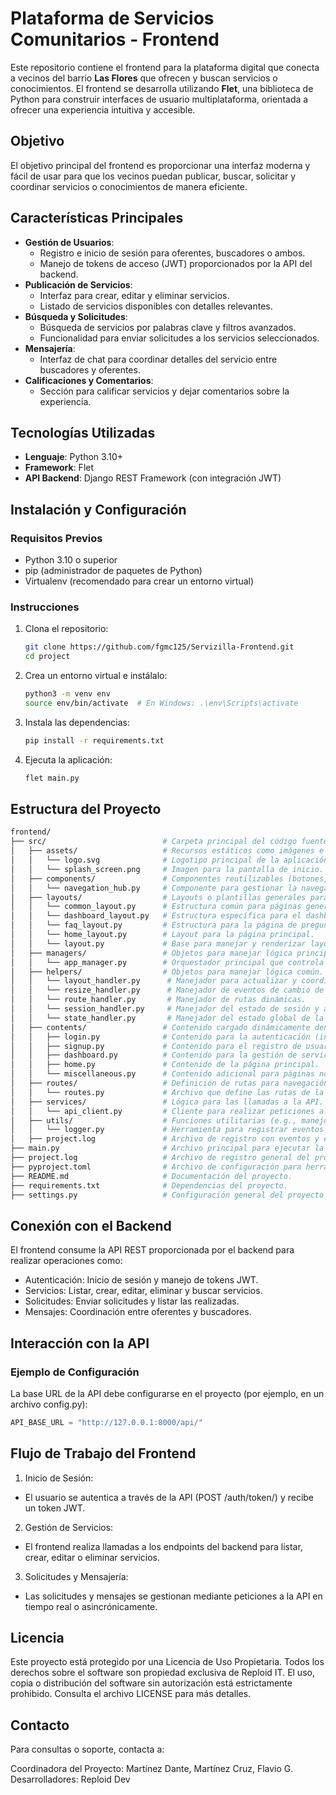# Plataforma de Servicios Comunitarios - Frontend

Este repositorio contiene el frontend para la plataforma digital que conecta a vecinos del barrio **Las Flores** que ofrecen y buscan servicios o conocimientos. El frontend se desarrolla utilizando **Flet**, una biblioteca de Python para construir interfaces de usuario multiplataforma, orientada a ofrecer una experiencia intuitiva y accesible.

## **Objetivo**
El objetivo principal del frontend es proporcionar una interfaz moderna y fácil de usar para que los vecinos puedan publicar, buscar, solicitar y coordinar servicios o conocimientos de manera eficiente.

## **Características Principales**
- **Gestión de Usuarios**:
  - Registro e inicio de sesión para oferentes, buscadores o ambos.
  - Manejo de tokens de acceso (JWT) proporcionados por la API del backend.
- **Publicación de Servicios**:
  - Interfaz para crear, editar y eliminar servicios.
  - Listado de servicios disponibles con detalles relevantes.
- **Búsqueda y Solicitudes**:
  - Búsqueda de servicios por palabras clave y filtros avanzados.
  - Funcionalidad para enviar solicitudes a los servicios seleccionados.
- **Mensajería**:
  - Interfaz de chat para coordinar detalles del servicio entre buscadores y oferentes.
- **Calificaciones y Comentarios**:
  - Sección para calificar servicios y dejar comentarios sobre la experiencia.

## **Tecnologías Utilizadas**
- **Lenguaje**: Python 3.10+
- **Framework**: Flet
- **API Backend**: Django REST Framework (con integración JWT)

## **Instalación y Configuración**
### **Requisitos Previos**
- Python 3.10 o superior
- pip (administrador de paquetes de Python)
- Virtualenv (recomendado para crear un entorno virtual)

### **Instrucciones**
1. Clona el repositorio:
   ```bash
   git clone https://github.com/fgmc125/Servizilla-Frontend.git
   cd project
   ```

2. Crea un entorno virtual e instálalo:
    ```bash
    python3 -m venv env
    source env/bin/activate  # En Windows: .\env\Scripts\activate
    ```

3. Instala las dependencias:
    ```bash
    pip install -r requirements.txt
    ```

4. Ejecuta la aplicación:
    ```bash
    flet main.py
    ```

## Estructura del Proyecto
  ```bash
  frontend/
  ├── src/                          # Carpeta principal del código fuente.
  │   ├── assets/                   # Recursos estáticos como imágenes e íconos.
  │   │   └── logo.svg              # Logotipo principal de la aplicación.
  │   │   └── splash_screen.png     # Imagen para la pantalla de inicio.
  │   ├── components/               # Componentes reutilizables (botones, tarjetas, etc.).
  │   │   └── navegation_hub.py     # Componente para gestionar la navegación lateral.
  │   ├── layouts/                  # Layouts o plantillas generales para las páginas.
  │   │   └── common_layout.py      # Estructura común para páginas generales.
  │   │   └── dashboard_layout.py   # Estructura específica para el dashboard.
  │   │   └── faq_layout.py         # Estructura para la página de preguntas frecuentes.
  │   │   └── home_layout.py        # Layout para la página principal.
  │   │   └── layout.py             # Base para manejar y renderizar layouts dinámicamente.
  │   ├── managers/                 # Objetos para manejar lógica principal y el flujo del sistema.
  │   │   └── app_manager.py        # Orquestador principal que controla el estado y las interacciones.
  │   ├── helpers/                  # Objetos para manejar lógica común.
  │   │   └── layout_handler.py      # Manejador para actualizar y coordinar cambios en los layouts.
  │   │   └── resize_handler.py      # Manejador de eventos de cambio de tamaño de ventana.
  │   │   └── route_handler.py       # Manejador de rutas dinámicas.
  │   │   └── session_handler.py     # Manejador del estado de sesión y autenticación.
  │   │   └── state_handler.py       # Manejador del estado global de la aplicación.
  │   ├── contents/                 # Contenido cargado dinámicamente dentro de los layouts.
  │   │   ├── login.py              # Contenido para la autenticación (inicio de sesión).
  │   │   ├── signup.py             # Contenido para el registro de usuarios.
  │   │   ├── dashboard.py          # Contenido para la gestión de servicios y solicitudes.
  │   │   ├── home.py               # Contenido de la página principal.
  │   │   └── miscellaneous.py      # Contenido adicional para páginas no categorizadas.
  │   ├── routes/                   # Definición de rutas para navegación.
  │   │   └── routes.py             # Archivo que define las rutas de la aplicación.
  │   ├── services/                 # Lógica para las llamadas a la API.
  │   │   └── api_client.py         # Cliente para realizar peticiones al backend.
  │   ├── utils/                    # Funciones utilitarias (e.g., manejo de tokens, configuración).
  │   │   └── logger.py             # Herramienta para registrar eventos y errores.
  │   ├── project.log               # Archivo de registro con eventos y errores del proyecto.
  ├── main.py                       # Archivo principal para ejecutar la aplicación.
  ├── project.log                   # Archivo de registro general del proyecto.
  ├── pyproject.toml                # Archivo de configuración para herramientas de Python.
  ├── README.md                     # Documentación del proyecto.
  ├── requirements.txt              # Dependencias del proyecto.
  ├── settings.py                   # Configuración general del proyecto (e.g., API_BASE_URL).
  ```

## Conexión con el Backend
El frontend consume la API REST proporcionada por el backend para realizar operaciones como:

* Autenticación: Inicio de sesión y manejo de tokens JWT.
* Servicios: Listar, crear, editar, eliminar y buscar servicios.
* Solicitudes: Enviar solicitudes y listar las realizadas.
* Mensajes: Coordinación entre oferentes y buscadores.

## Interacción con la API
### Ejemplo de Configuración
La base URL de la API debe configurarse en el proyecto (por ejemplo, en un archivo config.py):

```python
API_BASE_URL = "http://127.0.0.1:8000/api/"
```

## Flujo de Trabajo del Frontend
1. Inicio de Sesión:
  * El usuario se autentica a través de la API (POST /auth/token/) y recibe un token JWT.
2. Gestión de Servicios:
  * El frontend realiza llamadas a los endpoints del backend para listar, crear, editar o eliminar servicios.
3. Solicitudes y Mensajería:
  * Las solicitudes y mensajes se gestionan mediante peticiones a la API en tiempo real o asincrónicamente.

## Licencia
Este proyecto está protegido por una Licencia de Uso Propietaria. Todos los derechos sobre el software son propiedad exclusiva de Reploid IT.
El uso, copia o distribución del software sin autorización está estrictamente prohibido. Consulta el archivo LICENSE para más detalles.

## Contacto
Para consultas o soporte, contacta a:

Coordinadora del Proyecto: Martínez Dante, Martínez Cruz, Flavio G.
Desarrolladores: Reploid Dev
